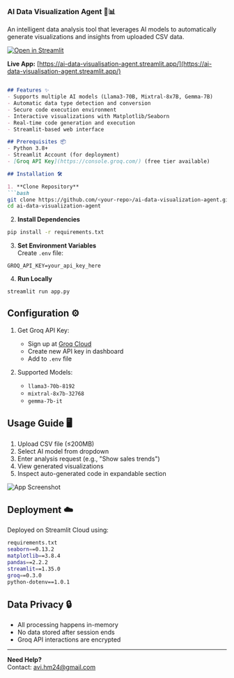 ### AI Data Visualization Agent 🤖📊

An intelligent data analysis tool that leverages AI models to automatically generate visualizations and insights from uploaded CSV data.

[![Open in Streamlit](https://static.streamlit.io/badges/streamlit_badge_black_white.svg)](https://ai-data-visualisation-agent.streamlit.app/)

**Live App:** [https://ai-data-visualisation-agent.streamlit.app/](https://ai-data-visualisation-agent.streamlit.app/)

```markdown

## Features ✨
- Supports multiple AI models (Llama3-70B, Mixtral-8x7B, Gemma-7B)
- Automatic data type detection and conversion
- Secure code execution environment
- Interactive visualizations with Matplotlib/Seaborn
- Real-time code generation and execution
- Streamlit-based web interface

## Prerequisites 📦
- Python 3.8+
- Streamlit Account (for deployment)
- [Groq API Key](https://console.groq.com/) (free tier available)

## Installation 🛠️

1. **Clone Repository**
```bash
git clone https://github.com/<your-repo>/ai-data-visualization-agent.git
cd ai-data-visualization-agent
```

2. **Install Dependencies**
```bash
pip install -r requirements.txt
```

3. **Set Environment Variables**  
Create `.env` file:
```env
GROQ_API_KEY=your_api_key_here
```

4. **Run Locally**
```bash
streamlit run app.py
```

## Configuration ⚙️
1. Get Groq API Key:
   - Sign up at [Groq Cloud](https://console.groq.com/)
   - Create new API key in dashboard
   - Add to `.env` file

2. Supported Models:
   - `llama3-70b-8192`
   - `mixtral-8x7b-32768` 
   - `gemma-7b-it`

## Usage Guide 🖥️
1. Upload CSV file (≤200MB)
2. Select AI model from dropdown
3. Enter analysis request (e.g., "Show sales trends")
4. View generated visualizations
5. Inspect auto-generated code in expandable section

![App Screenshot](https://via.placeholder.com/800x500.png?text=AI+Data+Viz+Interface)

## Deployment ☁️
Deployed on Streamlit Cloud using:
```bash
requirements.txt
seaborn==0.13.2
matplotlib==3.8.4
pandas==2.2.2
streamlit==1.35.0
groq==0.3.0
python-dotenv==1.0.1
```

## Data Privacy 🔒
- All processing happens in-memory
- No data stored after session ends
- Groq API interactions are encrypted

---

**Need Help?**  
Contact: avi.hm24@gmail.com
